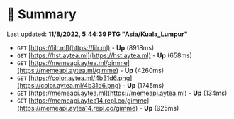 # 📖 Summary
Last updated: **11/8/2022, 5:44:39 PTG "Asia/Kuala_Lumpur"**

- `GET` [https://lilr.ml](https://lilr.ml) - **Up** (8918ms)
- `GET` [https://hst.aytea.ml](https://hst.aytea.ml) - **Up** (658ms)
- `GET` [https://memeapi.aytea.ml/gimme](https://memeapi.aytea.ml/gimme) - **Up** (4260ms)
- `GET` [https://color.aytea.ml/4b31d6.png](https://color.aytea.ml/4b31d6.png) - **Up** (1745ms)
- `GET` [https://memeapi.aytea.ml](https://memeapi.aytea.ml) - **Up** (134ms)
- `GET` [https://memeapi.aytea14.repl.co/gimme](https://memeapi.aytea14.repl.co/gimme) - **Up** (925ms)

